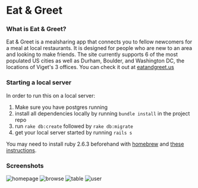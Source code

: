 # Eat & Greet

### What is Eat & Greet?

Eat & Greet is a mealsharing app that connects you to fellow newcomers for a meal at local restaurants. It is designed for people who are new to an area and looking to make friends. The site currently supports 6 of the most populated US cities as well as Durham, Boulder, and Washington DC, the locations of Viget's 3 offices. You can check it out at [eatandgreet.us](https://eatandgreet.us/)

### Starting a local server
In order to run this on a local server:
1. Make sure you have postgres running
2. install all dependencies locally by running `bundle install` in the project repo
3. run `rake db:create` followed by `rake db:migrate`
4. get your local server started by running `rails s`

You may need to install ruby 2.6.3 beforehand with [homebrew](https://brew.sh/) and [these instructions](https://stackoverflow.com/questions/36485180/how-to-update-ruby-with-homebrew).

### Screenshots
![homepage](https://user-images.githubusercontent.com/37525354/62396899-57fa4800-b542-11e9-85eb-20ab2b713f18.png)
![browse](https://user-images.githubusercontent.com/37525354/62396914-5fb9ec80-b542-11e9-8ec7-3ac9140bc4a9.png)
![table](https://user-images.githubusercontent.com/37525354/62396933-634d7380-b542-11e9-8390-58251ebdac1a.png)
![user](https://user-images.githubusercontent.com/37525354/62396943-67799100-b542-11e9-9671-b033ed5896b9.png)
